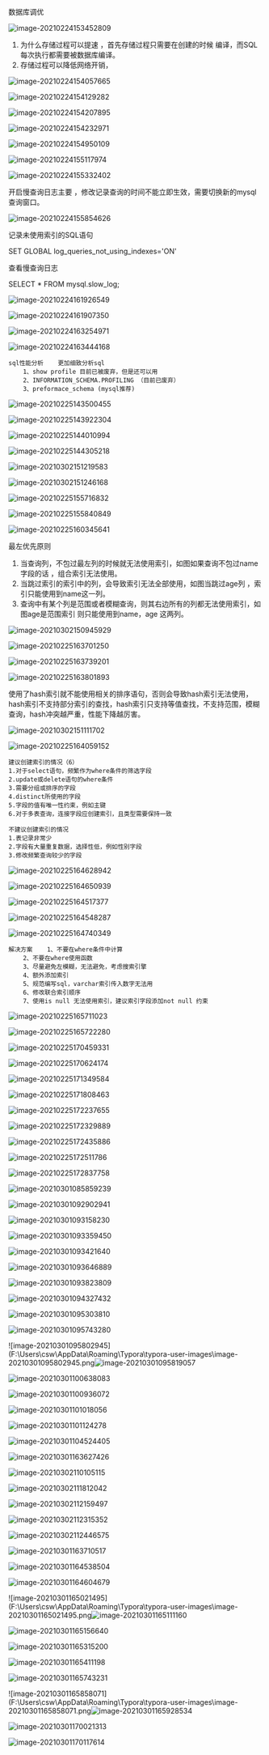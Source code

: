 数据库调优 

![image-20210224153452809](https://github.com/xiao7401/image/blob/4b649150b8598141b5d4527cbb96a2d1a8fff3b3/image-20210224153521307.png)


1. 为什么存储过程可以提速 ，首先存储过程只需要在创建的时候 编译，而SQL每次执行都需要被数据库编译。
2. 存储过程可以降低网络开销，



![image-20210224154057665](https://github.com/xiao7401/image/blob/main/image-20210224154057665.png)



![image-20210224154129282](https://github.com/xiao7401/image/blob/main/image-20210224154129282.png)

![image-20210224154207895](https://github.com/xiao7401/image/blob/main/image-20210224154207895.png)



![image-20210224154232971](https://github.com/xiao7401/image/blob/main/image-20210224154232971.png)



![image-20210224154950109](https://github.com/xiao7401/image/blob/main/image-20210224154950109.png)

![image-20210224155117974](https://github.com/xiao7401/image/blob/main/image-20210224155117974.png)







![image-20210224155332402](https://github.com/xiao7401/image/blob/main/image-20210224155332402.png)

 

开启慢查询日志主要 ，修改记录查询的时间不能立即生效，需要切换新的mysql查询窗口。



![image-20210224155854626](https://github.com/xiao7401/image/blob/main/image-20210224155854626.png)

记录未使用索引的SQL语句

SET GLOBAL log_queries_not_using_indexes='ON'



查看慢查询日志

SELECT * FROM mysql.slow_log;



![image-20210224161926549](https://github.com/xiao7401/image/blob/main/image-20210224161926549.png)





![image-20210224161907350](https://github.com/xiao7401/image/blob/main/image-20210224161907350.png)





![image-20210224163254971](https://github.com/xiao7401/image/blob/main/image-20210224163254971.png)





![image-20210224163444168](https://github.com/xiao7401/image/blob/main/image-20210224163444168.png)





```
sql性能分析    更加细致分析sql
    1、show profile 目前已被废弃，但是还可以用
    2、INFORMATION_SCHEMA.PROFILING （目前已废弃）
    3、preformace_schema (mysql推荐)
```







![image-20210225143500455](https://github.com/xiao7401/image/blob/main/image-20210225143500455.png)



![image-20210225143922304](https://github.com/xiao7401/image/blob/main/image-20210225143922304.png)

![image-20210225144010994](https://github.com/xiao7401/image/blob/main/image-20210225144010994.png)



![image-20210225144305218](https://github.com/xiao7401/image/blob/main/image-20210225144305218.png)

![image-20210302151219583](https://github.com/xiao7401/image/blob/main/image-20210302151219583.png)





![image-20210302151246168](https://github.com/xiao7401/image/blob/main/image-20210302151246168.png)













![image-20210225155716832](https://github.com/xiao7401/image/blob/main/image-20210225155716832.png)



![image-20210225155840849](https://github.com/xiao7401/image/blob/main/image-20210225155840849.png)





![image-20210225160345641](https://github.com/xiao7401/image/blob/main/image-20210225160345641.png)



最左优先原则 

1. 当查询列，不包过最左列的时候就无法使用索引，如图如果查询不包过name 字段的话 ，组合索引无法使用。
2. 当跳过索引的索引中的列，会导致索引无法全部使用，如图当跳过age列 ，索引只能使用到name这一列。
3. 查询中有某个列是范围或者模糊查询，则其右边所有的列都无法使用索引，如图age是范围索引 则只能使用到name，age 这两列。





![image-20210302150945929](https://github.com/xiao7401/image/blob/main/image-20210302150945929.png)







![image-20210225163701250](https://github.com/xiao7401/image/blob/main/image-20210225163701250.png)



![image-20210225163739201](https://github.com/xiao7401/image/blob/main/image-20210225163739201.png)



![image-20210225163801893](https://github.com/xiao7401/image/blob/main/image-20210225163801893.png)



使用了hash索引就不能使用相关的排序语句，否则会导致hash索引无法使用，hash索引不支持部分索引的查找，hash索引只支持等值查找，不支持范围，模糊查询，hash冲突越严重，性能下降越厉害。





![image-20210302151111702](https://github.com/xiao7401/image/blob/main/image-20210302151111702.png)







![image-20210225164059152](https://github.com/xiao7401/image/blob/main/image-20210225164059152.png)



```
建议创建索引的情况（6）
1.对于select语句，频繁作为where条件的筛选字段
2.update或delete语句的where条件
3.需要分组或排序的字段
4.distinct所使用的字段
5.字段的值有唯一性约束，例如主键 
6.对于多表查询，连接字段应创建索引，且类型需要保持一致

不建议创建索引的情况
1.表记录非常少
2.字段有大量重复数据，选择性低，例如性别字段
3.修改频繁查询较少的字段       
```



![image-20210225164628942](https://github.com/xiao7401/image/blob/main/image-20210225164628942.png)







![image-20210225164650939](https://github.com/xiao7401/image/blob/main/image-20210225164650939.png)









![image-20210225164517377](https://github.com/xiao7401/image/blob/main/image-20210225164517377.png)



![image-20210225164548287](https://github.com/xiao7401/image/blob/main/image-20210225164548287.png)



![image-20210225164740349](https://github.com/xiao7401/image/blob/main/image-20210225164740349.png)





```
解决方案    1、不要在where条件中计算
    2、不要在where使用函数
    3、尽量避免左模糊，无法避免，考虑搜索引擎
    4、额外添加索引
    5、规范编写sql，varchar索引传入数字无法用
    6、修改联合索引顺序
    7、使用is null 无法使用索引，建议索引字段添加not null 约束
```





![image-20210225165711023](https://github.com/xiao7401/image/blob/main/image-20210225165711023.png)



![image-20210225165722280](https://github.com/xiao7401/image/blob/main/image-20210225165722280.png)

![image-20210225170459331](https://github.com/xiao7401/image/blob/main/image-20210225170459331.png)



![image-20210225170624174](https://github.com/xiao7401/image/blob/main/image-20210225170624174.png)

![image-20210225171349584](https://github.com/xiao7401/image/blob/main/image-20210225171349584.png)

![image-20210225171808463](https://github.com/xiao7401/image/blob/main/image-20210225171808463.png)

![image-20210225172237655](https://github.com/xiao7401/image/blob/main/image-20210225172237655.png)

![image-20210225172329889](https://github.com/xiao7401/image/blob/main/image-20210225172329889.png)

![image-20210225172435886](https://github.com/xiao7401/image/blob/main/image-20210225172435886.png)

![image-20210225172511786](https://github.com/xiao7401/image/blob/main/image-20210225172511786.png)



![image-20210225172837758](https://github.com/xiao7401/image/blob/main/image-20210225172837758.png)







![image-20210301085859239](https://github.com/xiao7401/image/blob/main/image-20210301085859239.png)



![image-20210301092902941](https://github.com/xiao7401/image/blob/main/image-20210301092902941.png)

![image-20210301093158230](https://github.com/xiao7401/image/blob/main/image-20210301093158230.png)



![image-20210301093359450](https://github.com/xiao7401/image/blob/main/image-20210301093359450.png)

![image-20210301093421640](https://github.com/xiao7401/image/blob/main/image-20210301093421640.png)

![image-20210301093646889](https://github.com/xiao7401/image/blob/main/image-20210301093646889.png)



![image-20210301093823809](https://github.com/xiao7401/image/blob/main/image-20210301093823809.png)



![image-20210301094327432](https://github.com/xiao7401/image/blob/main/image-20210301094327432.png)



![image-20210301095303810](https://github.com/xiao7401/image/blob/main/image-20210301095303810.png)





![image-20210301095743280](https://github.com/xiao7401/image/blob/main/image-20210301095743280.png)



![image-20210301095802945](F:\Users\csw\AppData\Roaming\Typora\typora-user-images\image-20210301095802945.png![image-20210301095819057](F:\Users\csw\AppData\Roaming\Typora\typora-user-images\image-20210301095819057.png)





![image-20210301100638083](F:\Users\csw\AppData\Roaming\Typora\typora-user-images\image-20210301100638083.png)



![image-20210301100936072](F:\Users\csw\AppData\Roaming\Typora\typora-user-images\image-20210301100936072.png)



![image-20210301101018056](F:\Users\csw\AppData\Roaming\Typora\typora-user-images\image-20210301101018056.png)



![image-20210301101124278](F:\Users\csw\AppData\Roaming\Typora\typora-user-images\image-20210301101124278.png)





![image-20210301104524405](F:\Users\csw\AppData\Roaming\Typora\typora-user-images\image-20210301104524405.png)



![image-20210301163627426](F:\Users\csw\AppData\Roaming\Typora\typora-user-images\image-20210301163627426.png)





![image-20210302110105115](F:\Users\csw\AppData\Roaming\Typora\typora-user-images\image-20210302110105115.png)





![image-20210302111812042](F:\Users\csw\AppData\Roaming\Typora\typora-user-images\image-20210302111812042.png)



![image-20210302112159497](F:\Users\csw\AppData\Roaming\Typora\typora-user-images\image-20210302112159497.png)

![image-20210302112315352](F:\Users\csw\AppData\Roaming\Typora\typora-user-images\image-20210302112315352.png)

![image-20210302112446575](F:\Users\csw\AppData\Roaming\Typora\typora-user-images\image-20210302112446575.png)





![image-20210301163710517](F:\Users\csw\AppData\Roaming\Typora\typora-user-images\image-20210301163710517.png)



![image-20210301164538504](F:\Users\csw\AppData\Roaming\Typora\typora-user-images\image-20210301164538504.png)



![image-20210301164604679](F:\Users\csw\AppData\Roaming\Typora\typora-user-images\image-20210301164604679.png)



![image-20210301165021495](F:\Users\csw\AppData\Roaming\Typora\typora-user-images\image-20210301165021495.png![image-20210301165111160](F:\Users\csw\AppData\Roaming\Typora\typora-user-images\image-20210301165111160.png)



 ![image-20210301165156640](F:\Users\csw\AppData\Roaming\Typora\typora-user-images\image-20210301165156640.png)



![image-20210301165315200](F:\Users\csw\AppData\Roaming\Typora\typora-user-images\image-20210301165315200.png)



![image-20210301165411198](F:\Users\csw\AppData\Roaming\Typora\typora-user-images\image-20210301165411198.png)



![image-20210301165743231](F:\Users\csw\AppData\Roaming\Typora\typora-user-images\image-20210301165743231.png)



![image-20210301165858071](F:\Users\csw\AppData\Roaming\Typora\typora-user-images\image-20210301165858071.png![image-20210301165928534](F:\Users\csw\AppData\Roaming\Typora\typora-user-images\image-20210301165928534.png)



![image-20210301170021313](F:\Users\csw\AppData\Roaming\Typora\typora-user-images\image-20210301170021313.png)



![image-20210301170117614](F:\Users\csw\AppData\Roaming\Typora\typora-user-images\image-20210301170117614.png)
